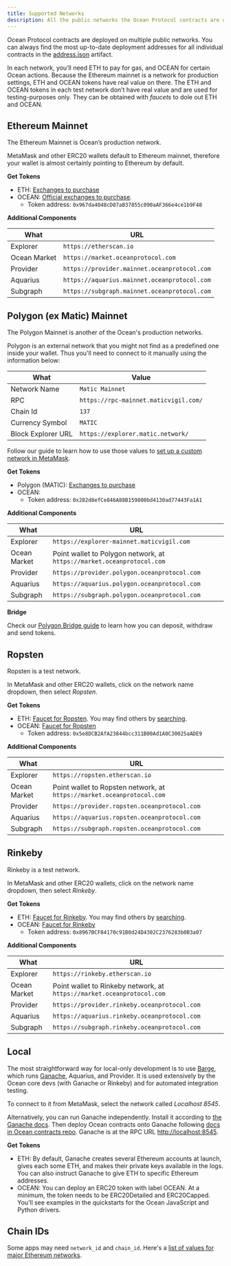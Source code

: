 ```yaml
---
title: Supported Networks
description: All the public networks the Ocean Protocol contracts are deployed to, and additional core components deployed to them.
---
```


Ocean Protocol contracts are deployed on multiple public networks. You can always find the most up-to-date deployment addresses for all individual contracts in the [address.json](https://github.com/oceanprotocol/contracts/blob/master/artifacts/address.json) artifact.

In each network, you’ll need ETH to pay for gas, and OCEAN for certain Ocean actions. Because the Ethereum mainnet is a network for production settings, ETH and OCEAN tokens have real value on there. The ETH and OCEAN tokens in each test network don’t have real value and are used for testing-purposes only. They can be obtained with _faucets_ to dole out ETH and OCEAN.

## Ethereum Mainnet

The Ethereum Mainnet is Ocean’s production network.

MetaMask and other ERC20 wallets default to Ethereum mainnet, therefore your wallet is almost certainly pointing to Ethereum by default.

**Get Tokens**

- ETH: [Exchanges to purchase](https://www.coingecko.com/en/coins/ethereum#markets)
- OCEAN: [Official exchanges to purchase](https://oceanprotocol.com/token#get).
  - Token address: `0x967da4048cD07aB37855c090aAF366e4ce1b9F48`

**Additional Components**

| What         | URL                                          |
| ------------ | -------------------------------------------- |
| Explorer     | `https://etherscan.io`                       |
| Ocean Market | `https://market.oceanprotocol.com`           |
| Provider     | `https://provider.mainnet.oceanprotocol.com` |
| Aquarius     | `https://aquarius.mainnet.oceanprotocol.com` |
| Subgraph     | `https://subgraph.mainnet.oceanprotocol.com` |

## Polygon (ex Matic) Mainnet

The Polygon Mainnet is another of the Ocean's production networks.

Polygon is an external network that you might not find as a predefined one inside your wallet. Thus you'll need to connect to it manually using the information below:

| What               | Value                                 |
|--------------------|---------------------------------------|
| Network Name       | `Matic Mainnet`                       |
| RPC                | `https://rpc-mainnet.maticvigil.com/` |
| Chain Id           | `137`                                 |
| Currency Symbol    | `MATIC`                               |
| Block Explorer URL | `https://explorer.matic.network/`     |
  
Follow our guide to learn how to use those values to [set up a custom network in MetaMask](/tutorials/metamask-setup/#set-up-custom-network).

**Get Tokens**

- Polygon (MATIC): [Exchanges to purchase](https://www.coingecko.com/en/coins/polygon#markets)
- OCEAN:
  - Token address: `0x282d8efCe846A88B159800bd4130ad77443Fa1A1`

**Additional Components**

| What         | URL                                                                   |
|--------------|-----------------------------------------------------------------------|
| Explorer     | `https://explorer-mainnet.maticvigil.com`                             |
| Ocean Market | Point wallet to Polygon network, at `https://market.oceanprotocol.com`|
| Provider     | `https://provider.polygon.oceanprotocol.com`                          |
| Aquarius     | `https://aquarius.polygon.oceanprotocol.com`                          |
| Subgraph     | `https://subgraph.polygon.oceanprotocol.com`                          |

**Bridge**

Check our [Polygon Bridge guide](/tutorials/polygon-bridge/) to learn how you can deposit, withdraw and send tokens.

## Ropsten

Ropsten is a test network.

In MetaMask and other ERC20 wallets, click on the network name dropdown, then select _Ropsten_.

**Get Tokens**

- ETH: [Faucet for Ropsten](https://faucet.dimensions.network/). You may find others by [searching](https://www.google.com/search?q=ropsten+ether+faucet&oq=ropsten+ether+faucet).
- OCEAN: [Faucet for Ropsten](https://faucet.ropsten.oceanprotocol.com/)
  - Token address: `0x5e8DCB2AfA23844bcc311B00Ad1A0C30025aADE9`

**Additional Components**

| What         | URL                                                                    |
| ------------ | ---------------------------------------------------------------------- |
| Explorer     | `https://ropsten.etherscan.io`                                         |
| Ocean Market | Point wallet to Ropsten network, at `https://market.oceanprotocol.com` |
| Provider     | `https://provider.ropsten.oceanprotocol.com`                           |
| Aquarius     | `https://aquarius.ropsten.oceanprotocol.com`                           |
| Subgraph     | `https://subgraph.ropsten.oceanprotocol.com`                           |

## Rinkeby

Rinkeby is a test network.

In MetaMask and other ERC20 wallets, click on the network name dropdown, then select _Rinkeby_.

**Get Tokens**

- ETH: [Faucet for Rinkeby](https://faucet.rinkeby.io/). You may find others by [searching](https://www.google.com/search?q=rinkeby+ether+faucet&oq=rinkeby+ether+faucet).
- OCEAN: [Faucet for Rinkeby](https://faucet.rinkeby.oceanprotocol.com/)
  - Token address: `0x8967BCF84170c91B0d24D4302C2376283b0B3a07`

**Additional Components**

| What         | URL                                                                    |
| ------------ | ---------------------------------------------------------------------- |
| Explorer     | `https://rinkeby.etherscan.io`                                         |
| Ocean Market | Point wallet to Rinkeby network, at `https://market.oceanprotocol.com` |
| Provider     | `https://provider.rinkeby.oceanprotocol.com`                           |
| Aquarius     | `https://aquarius.rinkeby.oceanprotocol.com`                           |
| Subgraph     | `https://subgraph.rinkeby.oceanprotocol.com`                           |

## Local

The most straightforward way for local-only development is to use [Barge](https://www.github.com/oceanprotocol/barge), which runs [Ganache](https://www.trufflesuite.com/ganache), Aquarius, and Provider. It is used extensively by the Ocean core devs (with Ganache or Rinkeby) and for automated integration testing.

<repo name="barge"></repo>

To connect to it from MetaMask, select the network called _Localhost 8545_.

Alternatively, you can run Ganache independently. Install it according to [the Ganache docs](https://www.trufflesuite.com/ganache). Then deploy Ocean contracts onto Ganache following [docs in Ocean contracts repo](https://www.github.com/oceanprotocol/contracts). Ganache is at the RPC URL [http://localhost:8545](http://localhost:8545).

**Get Tokens**

- ETH: By default, Ganache creates several Ethereum accounts at launch, gives each some ETH, and makes their private keys available in the logs. You can also instruct Ganache to give ETH to specific Ethereum addresses.
- OCEAN: You can deploy an ERC20 token with label OCEAN. At a minimum, the token needs to be ERC20Detailed and ERC20Capped. You’ll see examples in the quickstarts for the Ocean JavaScript and Python drivers.

## Chain IDs

Some apps may need `network_id` and `chain_id`. Here's a [list of values for major Ethereum networks](https://medium.com/@piyopiyo/list-of-ethereums-major-network-and-chain-ids-2bc58e928508).
